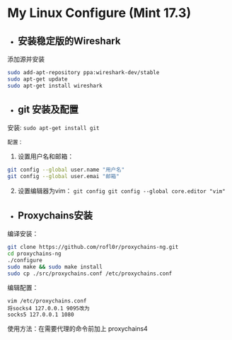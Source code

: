 # My Linux Configure (Mint 17.3)

- ## 安装稳定版的Wireshark
 添加源并安装 
 ```bash
 sudo add-apt-repository ppa:wireshark-dev/stable
 sudo apt-get update
 sudo apt-get install wireshark
 ```
 
- ## git 安装及配置
 安装: `sudo apt-get install git`

    配置：
  1. 设置用户名和邮箱：
  ```bash
  git config --global user.name "用户名"
  git config --global user.emai "邮箱"
  ```
  2. 设置编辑器为vim：
  `git config git config --global core.editor "vim"`
 
- ## Proxychains安装
编译安装：
```bash
git clone https://github.com/rofl0r/proxychains-ng.git
cd proxychains-ng
./configure
sudo make && sudo make install
sudo cp ./src/proxychains.conf /etc/proxychains.conf
```
编辑配置：

    vim /etc/proxychains.conf
    将socks4 127.0.0.1 9095改为
    socks5 127.0.0.1 1080

使用方法：在需要代理的命令前加上 proxychains4